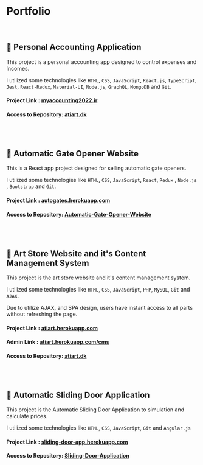 # Portfolio

<br/>

## 🌱  Personal Accounting Application

This project is a personal accounting app designed to control expenses and Incomes.

I utilized some technologies like `HTML`, `CSS`, `JavaScript`, `React.js`, `TypeScript`, `Jest`, `React-Redux`, `Material-UI`, `Node.js`, `GraphQL`, `MongoDB` and `Git`.

#### Project Link : <a href="http://myaccounting2022.ir/">myaccounting2022.ir</a>

#### Access to Repository: <a href="https://github.com/alinematollahi/atiart.dk"> atiart.dk </a>

<br/>
<br/>

## 🌱  Automatic Gate Opener Website

This is a React app project designed for selling automatic gate openers.

I utilized some technologies like `HTML`, `CSS`, `JavaScript`, `React`, `Redux` , `Node.js` , `Bootstrap` and `Git`.

#### Project Link : <a href="https://autogates.herokuapp.com/">autogates.herokuapp.com </a>

#### Access to Repository: <a href="https://github.com/alinematollahi/Automatic-Gate-Opener-Website"> Automatic-Gate-Opener-Website </a>

<br/>
<br/>

## 🌱  Art Store Website and it's Content Management System

This project is the art store website and it's content management system.

I utilized some technologies like `HTML`, `CSS`, `JavaScript`, `PHP`, `MySQL`, `Git` and `AJAX`.

Due to utilize AJAX, and SPA design, users have instant access to all parts without refreshing the page.

#### Project Link : <a href="https://atiart.herokuapp.com/">atiart.herokuapp.com </a>
#### Admin Link : <a href="https://atiart.herokuapp.com/cms">atiart.herokuapp.com/cms </a>

#### Access to Repository: <a href="https://github.com/alinematollahi/atiart.dk"> atiart.dk </a>

<br/>
<br/>

## 🌱  Automatic Sliding Door Application

This project is the Automatic Sliding Door Application to simulation and calculate prices.

I utilized some technologies like `HTML`, `CSS`, `JavaScript`, `Git` and `Angular.js`

#### Project Link : <a href="https://sliding-door-app.herokuapp.com/">sliding-door-app.herokuapp.com </a>

#### Access to Repository: <a href="https://github.com/alinematollahi/Sliding-Door-Application"> Sliding-Door-Application </a>
